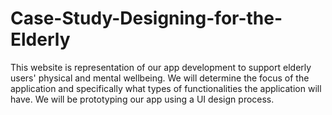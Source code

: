 # Case-Study-Designing-for-the-Elderly
This website is representation of our app development to support elderly users' physical and mental wellbeing. 
We will determine the focus of the application and specifically what types of functionalities the application will have.
We will be prototyping our app using a UI design process.
